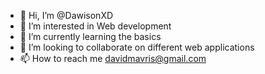 - 👋 Hi, I’m @DawisonXD
- 👀 I’m interested in Web development
- 🌱 I’m currently learning the basics
- 💞️ I’m looking to collaborate on different web applications
- 📫 How to reach me davidmavris@gmail.com

<!---
DawisonXD/DawisonXD is a ✨ special ✨ repository because its `README.md` (this file) appears on your GitHub profile.
You can click the Preview link to take a look at your changes.
--->
